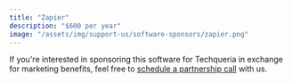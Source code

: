 ```yaml
---
title: "Zapier"
description: "$600 per year"
image: "/assets/img/support-us/software-sponsors/zapier.png"
---
```


If you're interested in sponsoring this software for Techqueria in exchange for marketing benefits, feel free to [schedule a partnership call](https://calendly.com/techqueria) with us.